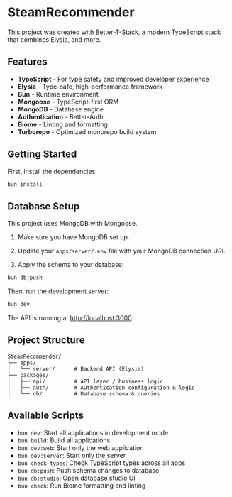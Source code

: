 # SteamRecommender

This project was created with [Better-T-Stack](https://github.com/AmanVarshney01/create-better-t-stack), a modern TypeScript stack that combines Elysia, and more.

## Features

- **TypeScript** - For type safety and improved developer experience
- **Elysia** - Type-safe, high-performance framework
- **Bun** - Runtime environment
- **Mongoose** - TypeScript-first ORM
- **MongoDB** - Database engine
- **Authentication** - Better-Auth
- **Biome** - Linting and formatting
- **Turborepo** - Optimized monorepo build system

## Getting Started

First, install the dependencies:

```bash
bun install
```
## Database Setup

This project uses MongoDB with Mongoose.

1. Make sure you have MongoDB set up.
2. Update your `apps/server/.env` file with your MongoDB connection URI.

3. Apply the schema to your database:
```bash
bun db:push
```


Then, run the development server:

```bash
bun dev
```

The API is running at [http://localhost:3000](http://localhost:3000).







## Project Structure

```
SteamRecommender/
├── apps/
│   └── server/      # Backend API (Elysia)
├── packages/
│   ├── api/         # API layer / business logic
│   ├── auth/        # Authentication configuration & logic
│   └── db/          # Database schema & queries
```

## Available Scripts

- `bun dev`: Start all applications in development mode
- `bun build`: Build all applications
- `bun dev:web`: Start only the web application
- `bun dev:server`: Start only the server
- `bun check-types`: Check TypeScript types across all apps
- `bun db:push`: Push schema changes to database
- `bun db:studio`: Open database studio UI
- `bun check`: Run Biome formatting and linting
